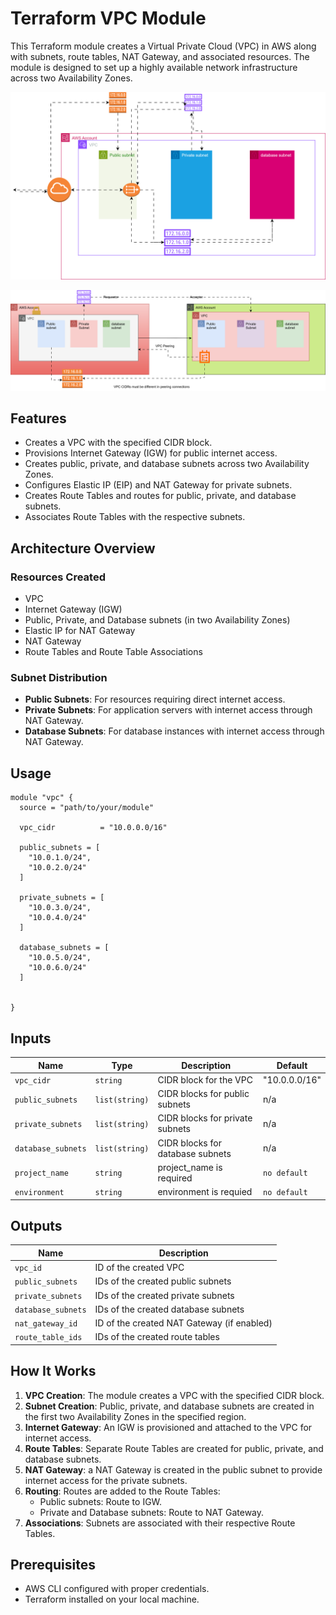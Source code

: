 
# Terraform VPC Module

This Terraform module creates a Virtual Private Cloud (VPC) in AWS along with subnets, route tables, NAT Gateway, and associated resources. The module is designed to set up a highly available network infrastructure across two Availability Zones.

![alt text](vpc.drawio.svg)


![alt text](peering.drawio.svg)

## Features

- Creates a VPC with the specified CIDR block.
- Provisions Internet Gateway (IGW) for public internet access.
- Creates public, private, and database subnets across two Availability Zones.
- Configures Elastic IP (EIP) and NAT Gateway for private subnets.
- Creates Route Tables and routes for public, private, and database subnets.
- Associates Route Tables with the respective subnets.

## Architecture Overview

### Resources Created
- VPC
- Internet Gateway (IGW)
- Public, Private, and Database subnets (in two Availability Zones)
- Elastic IP for NAT Gateway
- NAT Gateway
- Route Tables and Route Table Associations

### Subnet Distribution
- **Public Subnets**: For resources requiring direct internet access.
- **Private Subnets**: For application servers with internet access through NAT Gateway.
- **Database Subnets**: For database instances with internet access through NAT Gateway.

## Usage

```hcl
module "vpc" {
  source = "path/to/your/module"

  vpc_cidr          = "10.0.0.0/16"

  public_subnets = [
    "10.0.1.0/24",
    "10.0.2.0/24"
  ]

  private_subnets = [
    "10.0.3.0/24",
    "10.0.4.0/24"
  ]

  database_subnets = [
    "10.0.5.0/24",
    "10.0.6.0/24"
  ]


}
```

## Inputs

| Name                 | Type          | Description                                                  | Default         |
|----------------------|---------------|--------------------------------------------------------------|-----------------|
| `vpc_cidr`           | `string`      | CIDR block for the VPC                                       | "10.0.0.0/16"            |
| `public_subnets`     | `list(string)`| CIDR blocks for public subnets                               | n/a             |
| `private_subnets`    | `list(string)`| CIDR blocks for private subnets                              | n/a             |
| `database_subnets`   | `list(string)`| CIDR blocks for database subnets                             | n/a             |
| `project_name` | `string`        |       project_name is required                        | `no default`         |
| `environment` | `string`        | environment is requied                              | `no default`         |

## Outputs

| Name                | Description                                  |
|---------------------|----------------------------------------------|
| `vpc_id`            | ID of the created VPC                       |
| `public_subnets`    | IDs of the created public subnets            |
| `private_subnets`   | IDs of the created private subnets           |
| `database_subnets`  | IDs of the created database subnets          |
| `nat_gateway_id`    | ID of the created NAT Gateway (if enabled)   |
| `route_table_ids`   | IDs of the created route tables              |

## How It Works

1. **VPC Creation**: The module creates a VPC with the specified CIDR block.
2. **Subnet Creation**: Public, private, and database subnets are created in the first two Availability Zones in the specified region.
3. **Internet Gateway**: An IGW is provisioned and attached to the VPC for internet access.
4. **Route Tables**: Separate Route Tables are created for public, private, and database subnets.
5. **NAT Gateway**: a NAT Gateway is created in the public subnet to provide internet access for the private subnets.
6. **Routing**: Routes are added to the Route Tables:
   - Public subnets: Route to IGW.
   - Private and Database subnets: Route to NAT Gateway.
7. **Associations**: Subnets are associated with their respective Route Tables.

## Prerequisites

- AWS CLI configured with proper credentials.
- Terraform installed on your local machine.



